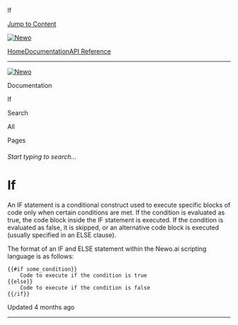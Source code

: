 If

[Jump to Content](#content)

[![Newo](https://files.readme.io/895bdeef8322f081f6d0f4507a17e414930dfddfddf1de452f458dc00698ca84-small-svgviewer-png-output_9.png)](/)

[Home](/)[Documentation](index.md)[API Reference](/reference)

* * *

[![Newo](https://files.readme.io/895bdeef8322f081f6d0f4507a17e414930dfddfddf1de452f458dc00698ca84-small-svgviewer-png-output_9.png)](/)

Documentation

If

Search

All

Pages

###### Start typing to search…

# If

An IF statement is a conditional construct used to execute specific blocks of code only when certain conditions are met. If the condition is evaluated as true, the code block inside the IF statement is executed. If the condition is evaluated as false, it is skipped, or an alternative code block is executed (usually specified in an ELSE clause).

The format of an IF and ELSE statement within the Newo.ai scripting language is as follows:

```
{{#if some_condition}}
    Code to execute if the condition is true
{{else}}
    Code to execute if the condition is false
{{/if}}
```

Updated 4 months ago

* * *
